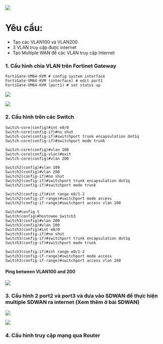 ![](https://i.ibb.co/DGDRLjw/Screenshot-from-2020-12-25-16-06-39.png)

# Yêu cầu:
- Tạo các VLAN100 và VLAN200
- 3 VLAN truy cập được internet 
- Tạo Multiple WAN để các VLAN truy cập Internet 

### 1. Cấu hình chia VLAN trên Fortinet Gateway

```
FortiGate-VM64-KVM # config system interface 
FortiGate-VM64-KVM (interface) # edit port1
FortiGate-VM64-KVM (port1) # set status up
```

![](https://i.ibb.co/VJHbHsR/Screenshot-from-2020-12-30-15-59-24.png)

![](https://i.ibb.co/xgrYxDC/Screenshot-from-2020-12-30-16-00-26.png)

### 2. Cấu hình trên các Switch

```
Switch-core(config)#int e0/0
Switch-core(config-if)#no shut
Switch-core(config-if)#switchport trunk encapsulation dot1q 
Switch-core(config-if)#switchport mode trunk

Switch-core(config)#vlan 100
Switch-core(config-vlan)#exit
Switch-core(config)#vlan 200
```

```
Switch2(config)#vlan 100
Switch2(config)#vlan 200
Switch2(config-if)#no shut
Switch2(config-if)#switchport trunk encapsulation dot1q
Switch2(config-if)#switchport mode trunk

Switch2(config-if)#int range e0/1-2
Switch2(config-if-range)#switchport mode access
Switch2(config-if-range)#switchport access vlan 100
```

```
Switch#config t
Switch(config)#hostname Switch3
Switch3(config)#vlan 200
Switch3(config)#vlan 100
Switch3(config)#int e0/0
Switch3(config-if)#no shut
Switch3(config-if)#switchport trunk encapsulation dot1q 
Switch3(config-if)#switchport mode trunk

Switch3(config-if)#int range e0/1-2
Switch3(config-if-range)#switchport mode access 
Switch3(config-if-range)#switchport access vlan 200
```

#### Ping between VLAN100 and 200

![](https://i.ibb.co/16qRm6x/Screenshot-from-2020-12-30-16-13-46.png)

### 3. Cấu hình 2 port2 và port3 và đưa vào SDWAN để thực hiện multiple SDWAN ra internet (Xem thêm ở bài SDWAN)

![](https://i.ibb.co/1zXsLXv/Screenshot-from-2020-12-30-16-18-32.png)

![](https://i.ibb.co/Tt5YrbS/Screenshot-from-2020-12-30-16-21-59.png)

### 4. Cấu hình truy cập mạng qua Router

